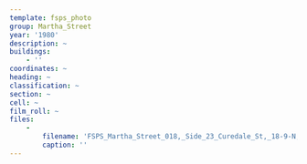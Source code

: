 ```yaml
---
template: fsps_photo
group: Martha_Street
year: '1980'
description: ~
buildings:
    - ''
coordinates: ~
heading: ~
classification: ~
section: ~
cell: ~
film_roll: ~
files:
    -
        filename: 'FSPS_Martha_Street_018,_Side_23_Curedale_St,_18-9-N,_1980.png'
        caption: ''
---
```

